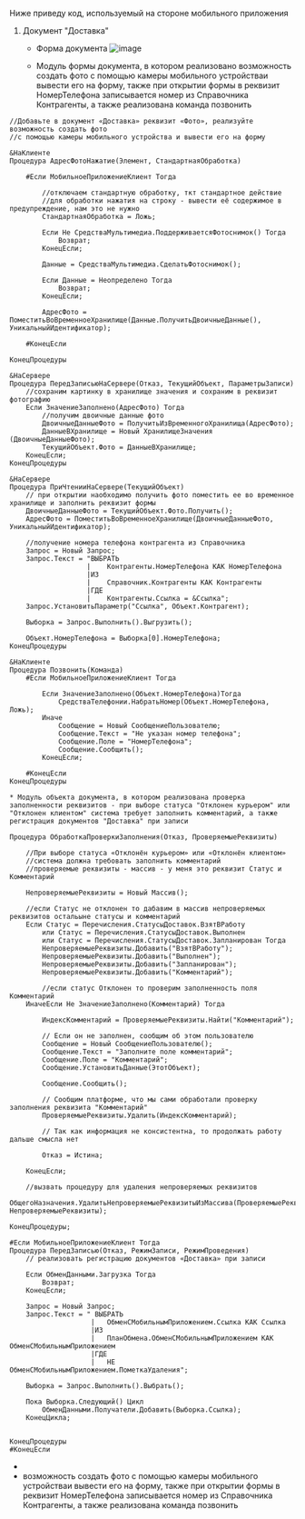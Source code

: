 Ниже приведу код, используемый на стороне мобильного приложения

1. Документ "Доставка"

   * Форма документа
    ![image](https://github.com/user-attachments/assets/c3277e23-b91b-486c-a3d8-a469f77dc9ba)

   * Модуль формы документа, в котором реализовано возможность создать фото с помощью камеры мобильного устройстваи вывести его на форму, также при открытии формы в реквизит НомерТелефона записывается номер из Справочника Контрагенты, а также реализована команда позвонить

```bsl
//Добавьте в документ «Доставка» реквизит «Фото», реализуйте возможность создать фото 
//с помощью камеры мобильного устройства и вывести его на форму   

&НаКлиенте
Процедура АдресФотоНажатие(Элемент, СтандартнаяОбработка)
	
	#Если МобильноеПриложениеКлиент Тогда
		
		//отключаем стандартную обработку, ткт стандартное действие 
		//для обработки нажатия на строку - вывести её содержимое в предупреждение, нам это не нужно
		СтандартнаяОбработка = Ложь;
		
		Если Не СредстваМультимедиа.ПоддерживаетсяФотоснимок() Тогда
			Возврат;
		КонецЕсли;
		
		Данные = СредстваМультимедиа.СделатьФотоснимок();
		
		Если Данные = Неопределено Тогда
			Возврат;
		КонецЕсли;
		
		АдресФото = ПоместитьВоВременноеХранилище(Данные.ПолучитьДвоичныеДанные(), УникальныйИдентификатор);
		
	#КонецЕсли
	
КонецПроцедуры

&НаСервере
Процедура ПередЗаписьюНаСервере(Отказ, ТекущийОбъект, ПараметрыЗаписи)
	//сохраним картинку в хранилище значения и сохраним в реквизит фотографию
	Если ЗначениеЗаполнено(АдресФото) Тогда
		//получим двоичные данные фото
		ДвоичныеДанныеФото = ПолучитьИзВременногоХранилища(АдресФото);
		ДанныеВХранилище = Новый ХранилищеЗначения (ДвоичныеДанныеФото);
		ТекущийОбъект.Фото = ДанныеВХранилище;
	КонецЕсли;
КонецПроцедуры

&НаСервере
Процедура ПриЧтенииНаСервере(ТекущийОбъект)
	// при открытии наобходимо получить фото поместить ее во временное хранилище и заполнить реквизит формы
	ДвоичныеДанныеФото = ТекущийОбъект.Фото.Получить();
	АдресФото = ПоместитьВоВременноеХранилище(ДвоичныеДанныеФото, УникальныйИдентификатор); 
	
	//получение номера телефона контрагента из Справочника
	Запрос = Новый Запрос;
	Запрос.Текст = "ВЫБРАТЬ
	               |	Контрагенты.НомерТелефона КАК НомерТелефона
	               |ИЗ
	               |	Справочник.Контрагенты КАК Контрагенты
	               |ГДЕ
	               |	Контрагенты.Ссылка = &Ссылка"; 
	Запрос.УстановитьПараметр("Ссылка", Объект.Контрагент);
	
	Выборка = Запрос.Выполнить().Выгрузить();
	
	Объект.НомерТелефона = Выборка[0].НомерТелефона;
КонецПроцедуры

&НаКлиенте
Процедура Позвонить(Команда)
	#Если МобильноеПриложениеКлиент Тогда
		
		Если ЗначениеЗаполнено(Объект.НомерТелефона)Тогда
			СредстваТелефонии.НабратьНомер(Объект.НомерТелефона, Ложь);
		Иначе
			Сообщение = Новый СообщениеПользователю;
			Сообщение.Текст = "Не указан номер телефона";
			Сообщение.Поле = "НомерТелефона";
			Сообщение.Сообщить();
		КонецЕсли;
		
	#КонецЕсли
КонецПроцедуры
 ```
    * Модуль объекта документа, в котором реализована проверка заполненности реквизитов - при выборе статуса "Отклонен курьером" или "Отклонен клиентом" система требует заполнить комментарий, а также регистрация документов "Доставка" при записи
```bsl
Процедура ОбработкаПроверкиЗаполнения(Отказ, ПроверяемыеРеквизиты)
	
	//При выборе статуса «Отклонён курьером» или «Отклонён клиентом» 
	//система должна требовать заполнить комментарий   
	//проверяемые реквизиты - массив - у меня это реквизит Статус и Комментарий
	
	НепроверяемыеРеквизиты = Новый Массив();
	
	//если Статус не отклонен то дабавим в массив непроверяемых реквизитов остальыне статусы и комментарий
	Если Статус = Перечисления.СтатусыДоставок.ВзятВРаботу 
		или Статус = Перечисления.СтатусыДоставок.Выполнен
		или Статус = Перечисления.СтатусыДоставок.Запланирован Тогда  
		НепроверяемыеРеквизиты.Добавить("ВзятВРаботу");
		НепроверяемыеРеквизиты.Добавить("Выполнен");
		НепроверяемыеРеквизиты.Добавить("Запланирован");
		НепроверяемыеРеквизиты.Добавить("Комментарий");
		
		//если статус Отклонен то проверим заполненность поля Комментарий
	ИначеЕсли Не ЗначениеЗаполнено(Комментарий) Тогда
		
		ИндексКомментарий = ПроверяемыеРеквизиты.Найти("Комментарий");
		
		// Если он не заполнен, сообщим об этом пользователю
		Сообщение = Новый СообщениеПользователю();
		Сообщение.Текст = "Заполните поле комментарий";
		Сообщение.Поле = "Комментарий";
		Сообщение.УстановитьДанные(ЭтотОбъект);
		
		Сообщение.Сообщить();
		
		// Сообщим платформе, что мы сами обработали проверку заполнения реквизита "Комментарий"
		ПроверяемыеРеквизиты.Удалить(ИндексКомментарий);
		
		// Так как информация не консистентна, то продолжать работу дальше смысла нет
		
		Отказ = Истина;
		
	КонецЕсли;

	//вызвать процедуру для удаления непроверяемых реквизитов
	ОбщегоНазначения.УдалитьНепроверяемыеРеквизитыИзМассива(ПроверяемыеРеквизиты, НепроверяемыеРеквизиты);  
	
КонецПроцедуры;

#Если МобильноеПриложениеКлиент Тогда
Процедура ПередЗаписью(Отказ, РежимЗаписи, РежимПроведения)
	// реализовать регистрацию документов «Доставка» при записи
	
	Если ОбменДанными.Загрузка Тогда
		Возврат;
	КонецЕсли;
	
	Запрос = Новый Запрос;
	Запрос.Текст = " ВЫБРАТЬ
	                |	ОбменСМобильнымПриложением.Ссылка КАК Ссылка
	                |ИЗ
	                |	ПланОбмена.ОбменСМобильнымПриложением КАК ОбменСМобильнымПриложением
	                |ГДЕ
	                |	НЕ ОбменСМобильнымПриложением.ПометкаУдаления"; 
	
	Выборка = Запрос.Выполнить().Выбрать();
	
	Пока Выборка.Следующий() Цикл
		ОбменДанными.Получатели.Добавить(Выборка.Ссылка);
	КонецЦикла;
	
	
КонецПроцедуры
#КонецЕсли   

 ```
   *
   *    возможность создать фото с помощью камеры мобильного устройстваи вывести его на форму, также при открытии формы в реквизит НомерТелефона записывается номер из Справочника Контрагенты, а также реализована команда позвонить     
